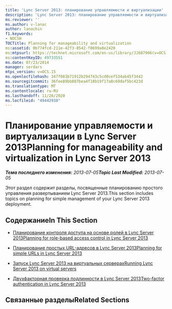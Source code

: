 ```yaml
---
title: 'Lync Server 2013: планирование управляемости и виртуализации'
description: 'Lync Server 2013: планирование управляемости и виртуализации.'
ms.reviewer: ''
ms.author: v-lanac
author: lanachin
f1.keywords:
- NOCSH
TOCTitle: Planning for manageability and virtualization
ms:assetid: 0b774fcd-211e-42f3-8542-f8699a8e2420
ms:mtpsurl: https://technet.microsoft.com/en-us/library/JJ687966(v=OCS.15)
ms:contentKeyID: 49733551
ms.date: 07/23/2014
manager: serdars
mtps_version: v=OCS.15
ms.openlocfilehash: 347f083b71912b294743c5cd0cef534ab45f3442
ms.sourcegitcommit: 36fee89bb887bea4f18b19f17a8c69daf5bc423d
ms.translationtype: MT
ms.contentlocale: ru-RU
ms.lasthandoff: 11/26/2020
ms.locfileid: "49442938"
---
```

# <a name="planning-for-manageability-and-virtualization-in-lync-server-2013"></a><span data-ttu-id="7aaba-103">Планирование управляемости и виртуализации в Lync Server 2013</span><span class="sxs-lookup"><span data-stu-id="7aaba-103">Planning for manageability and virtualization in Lync Server 2013</span></span>

<div data-xmlns="http://www.w3.org/1999/xhtml">

<div class="topic" data-xmlns="http://www.w3.org/1999/xhtml" data-msxsl="urn:schemas-microsoft-com:xslt" data-cs="https://msdn.microsoft.com/">

<div data-asp="https://msdn2.microsoft.com/asp">



</div>

<div id="mainSection">

<div id="mainBody"><span data-ttu-id="7aaba-104">

<span> </span></span><span class="sxs-lookup"><span data-stu-id="7aaba-104">

<span> </span></span></span>

<span data-ttu-id="7aaba-105">_**Тема последнего изменения:** 2013-07-05_</span><span class="sxs-lookup"><span data-stu-id="7aaba-105">_**Topic Last Modified:** 2013-07-05_</span></span>

<span data-ttu-id="7aaba-106">Этот раздел содержит разделы, посвященные планированию простого управления развертыванием Lync Server 2013.</span><span class="sxs-lookup"><span data-stu-id="7aaba-106">This section includes topics on planning for simple management of your Lync Server 2013 deployment.</span></span>

<div>

## <a name="in-this-section"></a><span data-ttu-id="7aaba-107">Содержание</span><span class="sxs-lookup"><span data-stu-id="7aaba-107">In This Section</span></span>

  - [<span data-ttu-id="7aaba-108">Планирование контроля доступа на основе ролей в Lync Server 2013</span><span class="sxs-lookup"><span data-stu-id="7aaba-108">Planning for role-based access control in Lync Server 2013</span></span>](lync-server-2013-planning-for-role-based-access-control.md)

  - [<span data-ttu-id="7aaba-109">Планирование простых URL-адресов в Lync Server 2013</span><span class="sxs-lookup"><span data-stu-id="7aaba-109">Planning for simple URLs in Lync Server 2013</span></span>](lync-server-2013-planning-for-simple-urls.md)

  - [<span data-ttu-id="7aaba-110">Запуск Lync Server 2013 на виртуальных серверах</span><span class="sxs-lookup"><span data-stu-id="7aaba-110">Running Lync Server 2013 on virtual servers</span></span>](lync-server-2013-running-lync-server-on-virtual-servers.md)

  - [<span data-ttu-id="7aaba-111">Двухфакторная проверка подлинности в Lync Server 2013</span><span class="sxs-lookup"><span data-stu-id="7aaba-111">Two-factor authentication in Lync Server 2013</span></span>](lync-server-2013-planning-for-and-deploying-two-factor-authentication.md)

</div>

<div>

## <a name="related-sections"></a><span data-ttu-id="7aaba-112">Связанные разделы</span><span class="sxs-lookup"><span data-stu-id="7aaba-112">Related Sections</span></span>

<span data-ttu-id="7aaba-113"></div>

</div>

<span> </span>

</div>

</div>

</span><span class="sxs-lookup"><span data-stu-id="7aaba-113"></div>

</div>

<span> </span>

</div>

</div>

</span></span></div>

